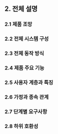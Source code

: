 ## 2. 전체 설명

### 2.1 제품 조망

### 2.2 전체 시스템 구성

### 2.3 전체 동작 방식

### 2.4 제품 주요 기능

### 2.5 사용자 계층과 특징

### 2.6 가정과 종속 관계

### 2.7 단계별 요구사항

### 2.8 하위 호환성

